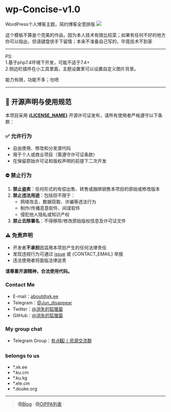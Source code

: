 # wp-Concise-v1.0
WordPress个人博客主题，简约博客全宽排版
<img src="https://apac.ele.cm/Github/image/wp-Concise-v1.0.jpg"/>

这个模板不算是个完美的作品，因为本人技术有限比较菜；如果有任何不好的地方你可以指出，但请键盘侠手下留情；本来不准备自己写的，毕竟技术不到家

------------------
PS:</br>
1.基于php7.4环境下开发，可能不适于7.4+</br>
2.侧边栏插件在小工具里面，主题设置里可以设置自定义图片背景。</br>

能力有限，功能不多；勿喷</br>

--------------------------------------------------------------------
## 📜 开源声明与使用规范

本项目采用 [**{LICENSE_NAME}**](LICENSE) 开源许可证发布，请所有使用者严格遵守以下条款：

### ✅ 允许行为
- 自由使用、修改和分发源代码
- 用于个人或商业项目（需遵守许可证条款）
- 在保留原始许可证和版权声明的前提下二次开发

### ⛔ 禁止行为
1. **禁止盗卖**：任何形式的有偿出售、转售或捆绑销售本项目的原始或修改版本
2. **禁止违法用途**：包括但不限于：
   - 网络攻击、数据窃取、诈骗等违法行为
   - 制作/传播恶意软件、间谍软件
   - 侵犯他人隐私或知识产权
3. **禁止去除署名**：不得移除/修改原始版权信息及许可证文件

### ⚠️ 免责声明
- 开发者**不承担**因滥用本项目产生的任何法律责任
- 发现违规行为可通过 [issue](issues) 或 {CONTACT_EMAIL} 举报
- 违法使用者将面临法律追责

**请尊重开源精神，合法使用代码。**


### Contact Me
- E-mail：about@xk.ee
- Telegram：[@Jun_disappear](https://t.me/Jun_disappear)
- Twitter：[@消失的狐狸菌](https://x.com/Jun_disappear)
- GitHub：[@消失的狐狸菌](https://github.com/tianunusual)

### My group chat

- Telegram Group：[有点6️⃣丨资源交流群](https://t.me/udian6)


### belongs to us

- *.xk.ee
- *.ku.cm
- *.ku.kg
- *.ele.cm
- *.douke.org
---

> [@Blog](https://blog.xk.ee/) · [@OIPPA列表](https://list.xk.ee) · 

